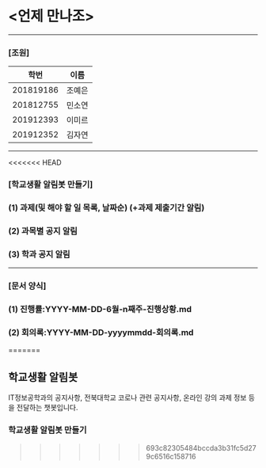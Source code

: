 # <언제 만나조>
***

### [조원]
| 학번 | 이름 |
| :----: | :----: |
| 201819186 | 조예은 |
| 201812755 | 민소연 |
| 201912393 | 이미르 |
| 201912352 | 김자연 |
***

<<<<<<< HEAD
### [학교생활 알림봇 만들기]

### (1) 과제(및 해야 할 일 목록, 날짜순) (+과제 제출기간 알림)
### (2) 과목별 공지 알림
### (3) 학과 공지 알림
***

### [문서 양식]

### (1) 진행률:YYYY-MM-DD-6월-n째주-진행상황.md
### (2) 회의록:YYYY-MM-DD-yyyymmdd-회의록.md
=======
## 학교생활 알림봇

IT정보공학과의 공지사항, 전북대학교 코로나 관련 공지사항, 온라인 강의 과제 정보 등을 전달하는 챗봇입니다.

### 학교생활 알림봇 만들기
>>>>>>> 693c82305484bccda3b31fc5d279c6516c158716

